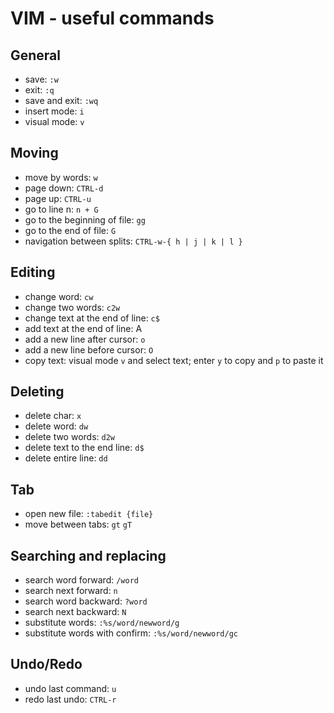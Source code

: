VIM - useful commands
=====================

General
-------

* save: ` :w `
* exit: ` :q `
* save and exit: ` :wq `
* insert mode: `i`
* visual mode: `v`

Moving
------

* move by words: `w`
* page down: `CTRL-d`
* page up: `CTRL-u`
* go to line n: `n + G`
* go to the beginning of file: `gg`
* go to the end of file: `G`
* navigation between splits: `CTRL-w-{ h | j | k | l }`

Editing
-------

* change word: `cw`
* change two words: `c2w`
* change text at the end of line: `c$`
* add text at the end of line: A
* add a new line after cursor: `o`
* add a new line before cursor: `O`
* copy text: visual mode `v` and select text; enter `y` to copy and `p` to paste it

Deleting
--------

* delete char: `x`
* delete word: `dw`
* delete two words: `d2w`
* delete text to the end line: `d$`
* delete entire line: `dd`

Tab
---

* open new file: `:tabedit {file}`
* move between tabs: `gt` `gT`


Searching and replacing
-----------------------

* search word forward: `/word`
* search next forward: `n`
* search word backward: `?word`
* search next backward: `N`
* substitute words: `:%s/word/newword/g`
* substitute words with confirm: `:%s/word/newword/gc`

Undo/Redo
---------

* undo last command: `u`
* redo last undo: `CTRL-r`
